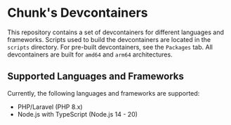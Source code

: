 # Chunk's Devcontainers

This repository contains a set of devcontainers for different languages and frameworks. Scripts used to build the devcontainers are located in the `scripts` directory. For pre-built devcontainers, see the `Packages` tab. All devcontainers are built for `amd64` and `arm64` architectures.

## Supported Languages and Frameworks

Currently, the following languages and frameworks are supported:

- PHP/Laravel (PHP 8.x)
- Node.js with TypeScript (Node.js 14 - 20)